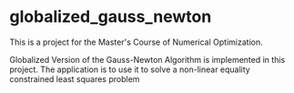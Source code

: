 # globalized_gauss_newton
This is a project for the Master's Course of Numerical Optimization.

Globalized Version of the Gauss-Newton Algorithm is implemented in this project.
The application is to use it to solve a non-linear equality constrained least squares problem
